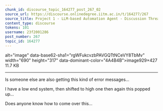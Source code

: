 ```yaml
---
chunk_id: discourse_topic_164277_post_267_02
source_url: https://discourse.onlinedegree.iitm.ac.in/t/164277/267
source_title: Project 1 - LLM-based Automation Agent - Discussion Thread [TDS Jan 2025]
content_type: discourse
tokens: 101
username: 23f2001286
post_number: 267
topic_id: 164277
---
```


 alt="image" data-base62-sha1="rgWFukcvzbPAVGQTtNCeVY8TbMv" width="690" height="317" data-dominant-color="4A4B4B">image929×427 11.7 KB

---

Is someone else are also getting this kind of error messages…

I have a low end system, then shifted to high one then again this popped up…

Does anyone know how to come over this…
